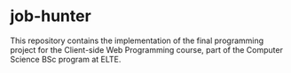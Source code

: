 # job-hunter
This repository contains the implementation of the final programming project for the Client-side Web Programming course, part of the Computer Science BSc program at ELTE.

